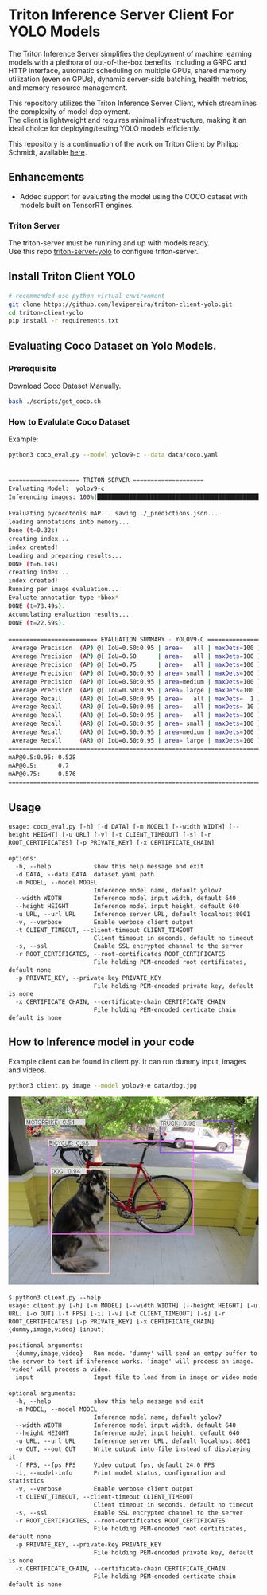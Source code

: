 # Triton Inference Server Client For YOLO Models

The Triton Inference Server simplifies the deployment of machine learning models with a plethora of out-of-the-box benefits, including a GRPC and HTTP interface, automatic scheduling on multiple GPUs, shared memory utilization (even on GPUs), dynamic server-side batching, health metrics, and memory resource management.

This repository utilizes the Triton Inference Server Client, which streamlines the complexity of model deployment. <br>
The client is lightweight and requires minimal infrastructure, making it an ideal choice for deploying/testing YOLO models efficiently.

This repository is a continuation of the work on Triton Client by Philipp Schmidt, available [here](https://github.com/philipp-schmidt/yolov7/tree/triton-deploy/deploy/triton-inference-server).


## Enhancements
- Added support for evaluating the model using the COCO dataset with models built on TensorRT engines.

### Triton Server 
The triton-server must be runining and up with models ready.<br>
Use this repo [triton-server-yolo](https://github.com/levipereira/triton-server-yolo) to configure triton-server.


## Install Triton Client YOLO
``` bash
# recommended use python virtual environment
git clone https://github.com/levipereira/triton-client-yolo.git
cd triton-client-yolo
pip install -r requirements.txt
```


## Evaluating Coco Dataset on Yolo Models.

### Prerequisite 
Download Coco Dataset Manually.
```bash
bash ./scripts/get_coco.sh
```

### How to Evalulate Coco Dataset
Example: 
```bash
python3 coco_eval.py --model yolov9-c --data data/coco.yaml


==================== TRITON SERVER ====================
Evaluating Model:  yolov9-c
Inferencing images: 100%|██████████████████████████████████████████████████████████████████████| 5000/5000 [02:20<00:00, 35.66it/s]

Evaluating pycocotools mAP... saving ./_predictions.json...
loading annotations into memory...
Done (t=0.32s)
creating index...
index created!
Loading and preparing results...
DONE (t=6.19s)
creating index...
index created!
Running per image evaluation...
Evaluate annotation type *bbox*
DONE (t=73.49s).
Accumulating evaluation results...
DONE (t=22.59s).

========================= EVALUATION SUMMARY - YOLOV9-C ========================
 Average Precision  (AP) @[ IoU=0.50:0.95 | area=   all | maxDets=100 ] = 0.528
 Average Precision  (AP) @[ IoU=0.50      | area=   all | maxDets=100 ] = 0.700
 Average Precision  (AP) @[ IoU=0.75      | area=   all | maxDets=100 ] = 0.576
 Average Precision  (AP) @[ IoU=0.50:0.95 | area= small | maxDets=100 ] = 0.361
 Average Precision  (AP) @[ IoU=0.50:0.95 | area=medium | maxDets=100 ] = 0.582
 Average Precision  (AP) @[ IoU=0.50:0.95 | area= large | maxDets=100 ] = 0.689
 Average Recall     (AR) @[ IoU=0.50:0.95 | area=   all | maxDets=  1 ] = 0.392
 Average Recall     (AR) @[ IoU=0.50:0.95 | area=   all | maxDets= 10 ] = 0.652
 Average Recall     (AR) @[ IoU=0.50:0.95 | area=   all | maxDets=100 ] = 0.702
 Average Recall     (AR) @[ IoU=0.50:0.95 | area= small | maxDets=100 ] = 0.539
 Average Recall     (AR) @[ IoU=0.50:0.95 | area=medium | maxDets=100 ] = 0.758
 Average Recall     (AR) @[ IoU=0.50:0.95 | area= large | maxDets=100 ] = 0.848
================================================================================
mAP@0.5:0.95: 0.528
mAP@0.5:      0.7
mAP@0.75:     0.576
================================================================================
```

## Usage
```
usage: coco_eval.py [-h] [-d DATA] [-m MODEL] [--width WIDTH] [--height HEIGHT] [-u URL] [-v] [-t CLIENT_TIMEOUT] [-s] [-r ROOT_CERTIFICATES] [-p PRIVATE_KEY] [-x CERTIFICATE_CHAIN]

options:
  -h, --help            show this help message and exit
  -d DATA, --data DATA  dataset.yaml path
  -m MODEL, --model MODEL
                        Inference model name, default yolov7
  --width WIDTH         Inference model input width, default 640
  --height HEIGHT       Inference model input height, default 640
  -u URL, --url URL     Inference server URL, default localhost:8001
  -v, --verbose         Enable verbose client output
  -t CLIENT_TIMEOUT, --client-timeout CLIENT_TIMEOUT
                        Client timeout in seconds, default no timeout
  -s, --ssl             Enable SSL encrypted channel to the server
  -r ROOT_CERTIFICATES, --root-certificates ROOT_CERTIFICATES
                        File holding PEM-encoded root certificates, default none
  -p PRIVATE_KEY, --private-key PRIVATE_KEY
                        File holding PEM-encoded private key, default is none
  -x CERTIFICATE_CHAIN, --certificate-chain CERTIFICATE_CHAIN
                        File holding PEM-encoded certicate chain default is none

```

## How to Inference model in your code

Example client can be found in client.py. It can run dummy input, images and videos.

```bash
python3 client.py image --model yolov9-e data/dog.jpg
```

![exemplary output result yolov9-e](data/dog_yolov9-e.jpg)

```
$ python3 client.py --help
usage: client.py [-h] [-m MODEL] [--width WIDTH] [--height HEIGHT] [-u URL] [-o OUT] [-f FPS] [-i] [-v] [-t CLIENT_TIMEOUT] [-s] [-r ROOT_CERTIFICATES] [-p PRIVATE_KEY] [-x CERTIFICATE_CHAIN] {dummy,image,video} [input]

positional arguments:
  {dummy,image,video}   Run mode. 'dummy' will send an emtpy buffer to the server to test if inference works. 'image' will process an image. 'video' will process a video.
  input                 Input file to load from in image or video mode

optional arguments:
  -h, --help            show this help message and exit
  -m MODEL, --model MODEL
                        Inference model name, default yolov7
  --width WIDTH         Inference model input width, default 640
  --height HEIGHT       Inference model input height, default 640
  -u URL, --url URL     Inference server URL, default localhost:8001
  -o OUT, --out OUT     Write output into file instead of displaying it
  -f FPS, --fps FPS     Video output fps, default 24.0 FPS
  -i, --model-info      Print model status, configuration and statistics
  -v, --verbose         Enable verbose client output
  -t CLIENT_TIMEOUT, --client-timeout CLIENT_TIMEOUT
                        Client timeout in seconds, default no timeout
  -s, --ssl             Enable SSL encrypted channel to the server
  -r ROOT_CERTIFICATES, --root-certificates ROOT_CERTIFICATES
                        File holding PEM-encoded root certificates, default none
  -p PRIVATE_KEY, --private-key PRIVATE_KEY
                        File holding PEM-encoded private key, default is none
  -x CERTIFICATE_CHAIN, --certificate-chain CERTIFICATE_CHAIN
                        File holding PEM-encoded certicate chain default is none
```
